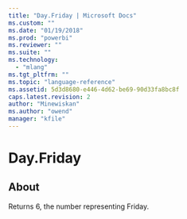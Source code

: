 ```yaml
---
title: "Day.Friday | Microsoft Docs"
ms.custom: ""
ms.date: "01/19/2018"
ms.prod: "powerbi"
ms.reviewer: ""
ms.suite: ""
ms.technology: 
  - "mlang"
ms.tgt_pltfrm: ""
ms.topic: "language-reference"
ms.assetid: 5d3d8680-e446-4d62-be69-90d33fa8bc8f
caps.latest.revision: 2
author: "Minewiskan"
ms.author: "owend"
manager: "kfile"
---
```

# Day.Friday
## About
Returns 6, the number representing Friday.

